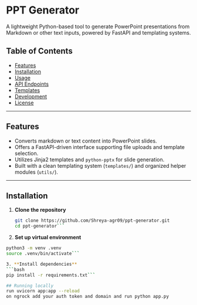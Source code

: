 # PPT Generator

A lightweight Python-based tool to generate PowerPoint presentations from Markdown or other text inputs, powered by FastAPI and templating systems.

## Table of Contents

- [Features](#features)
- [Installation](#installation)
- [Usage](#usage)
- [API Endpoints](#api-endpoints)
- [Templates](#templates)
- [Development](#development)
- [License](#license)

---

## Features

- Converts markdown or text content into PowerPoint slides.
- Offers a FastAPI-driven interface supporting file uploads and template selection.
- Utilizes Jinja2 templates and `python-pptx` for slide generation.
- Built with a clean templating system (`templates/`) and organized helper modules (`utils/`).

---

## Installation

1. **Clone the repository**  
   ```bash
   git clone https://github.com/Shreya-agr09/ppt-generator.git
   cd ppt-generator```
2. **Set up virtual environment**
  ```bash
  python3 -m venv .venv
  source .venv/bin/activate```

3. **Install dependencies**
  ```bash
  pip install -r requirements.txt```

## Running locally
run uvicorn app:app --reload
on ngrock add your auth token and domain and run python app.py

